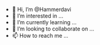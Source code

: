 - 👋 Hi, I’m @Hammerdavi
- 👀 I’m interested in ...
- 🌱 I’m currently learning ...
- 💞️ I’m looking to collaborate on ...
- 📫 How to reach me ...

<!---
Hammerdavi/Hammerdavi is a ✨ special ✨ repository because its `README.md` (this file) appears on your GitHub profile.
You can click the Preview link to take a look at your changes.
--->
